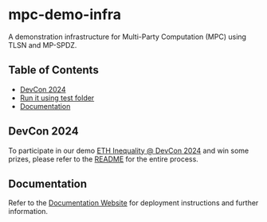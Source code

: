 # mpc-demo-infra

A demonstration infrastructure for Multi-Party Computation (MPC) using TLSN and MP-SPDZ.

## Table of Contents
- [DevCon 2024](#devcon-2024)
- [Run it using test folder](#run-it-using-tests-folder)
- [Documentation](#documentation)


## DevCon 2024

To participate in our demo [ETH Inequality @ DevCon 2024](https://demo.mpcstats.org/) and win some prizes, please refer to the [README](mpc_demo_infra/client_cli/docker/README.md) for the entire process.

## Documentation 
Refer to the [Documentation Website](https://docs.mpcstats.org/) for deployment instructions and further information.
 
